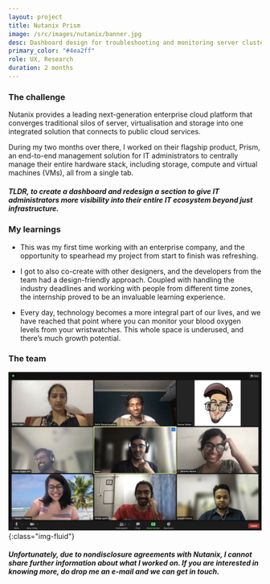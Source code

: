```yaml
---
layout: project
title: Nutanix Prism
image: /src/images/nutanix/banner.jpg
desc: Dashboard design for troubleshooting and monitoring server clusters in a large-scale enterprise.
primary_color: "#4ea2ff"
role: UX, Research
duration: 2 months 
---
```


### The challenge

Nutanix provides a leading next-generation enterprise cloud platform that converges traditional silos of server, virtualisation and storage into one integrated solution that connects to public cloud services.

During my two months over there, I worked on their flagship product, Prism, an end-to-end management solution for IT administrators to centrally manage their entire hardware stack, including storage, compute and virtual machines (VMs), all from a single tab.

<div class="mt-5"></div>



##### TLDR, to create a dashboard and redesign a section to give IT administrators more visibility into their entire IT ecosystem beyond just infrastructure.

<div class="mt-5"></div>

### My learnings

- This was my first time working with an enterprise company, and the opportunity to spearhead my project from start to finish was refreshing.

- I got to also co-create with other designers, and the developers from the team had a design-friendly approach. Coupled with handling the industry deadlines and working with people from different time zones, the internship proved to be an invaluable learning experience.

- Every day, technology becomes a more integral part of our lives, and we have reached that point where you can monitor your blood oxygen levels from your wristwatches. This whole space is underused, and there’s much growth potential.

<div class="mt-5"></div>

### The team

![Zoom screenshot](/src/images/Nutanix/zoom.jpg){:class="img-fluid"}

<div class="mt-5"></div>

##### Unfortunately, due to nondisclosure agreements with Nutanix, I cannot share further information about what I worked on. If you are interested in knowing more, do drop me an e-mail and we can get in touch.

<div class="mt-5"></div>